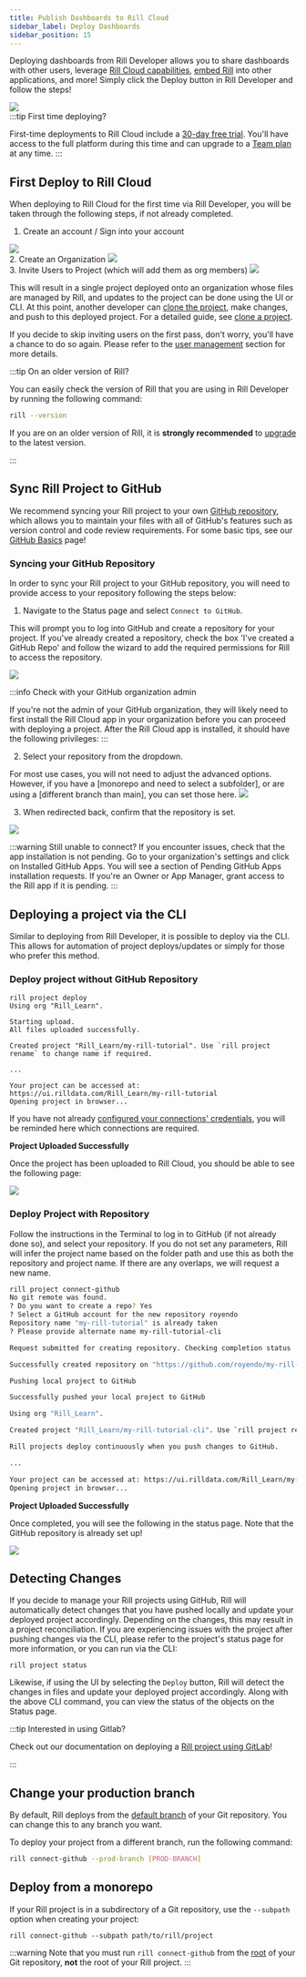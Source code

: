 ```yaml
---
title: Publish Dashboards to Rill Cloud
sidebar_label: Deploy Dashboards 
sidebar_position: 15
---
```


<!-- WARNING: There are links to this page in source code. If you move it, find and replace the links and consider adding a redirect in docusaurus.config.js. -->


Deploying dashboards from Rill Developer allows you to share dashboards with other users, leverage [Rill Cloud capabilities](../../explore/dashboard-101), [embed Rill](/integrate/embedding.md) into other applications, and more! Simply click the Deploy button in Rill Developer and follow the steps!

<img src = '/img/deploy/deploy.png' class='rounded-gif' />
<br />
:::tip First time deploying?

First-time deployments to Rill Cloud include a [30-day free trial](/other/plans#trial-plan). You'll have access to the full platform during this time and can upgrade to a [Team plan](/other/plans#upgrading-to-team-plan) at any time.
:::

## First Deploy to Rill Cloud 

When deploying to Rill Cloud for the first time via Rill Developer, you will be taken through the following steps, if not already completed.

1. Create an account / Sign into your account
<img src = '/img/deploy/existing-project/rill-cloud-sign-in.png' class='rounded-gif' />
<br />
2. Create an Organization
<img src = '/img/deploy/create-org-deploy.png' class='rounded-gif' />
<br />
3. Invite Users to Project (which will add them as org members)
<img src = '/img/deploy/invite-users.png' class='rounded-gif' />
<br />


This will result in a single project deployed onto an organization whose files are managed by Rill, and updates to the project can be done using the UI or CLI. At this point, another developer can [clone the project](/reference/cli/project/clone), make changes, and push to this deployed project. For a detailed guide, see [clone a project](/guides/clone-a-project).

If you decide to skip inviting users on the first pass, don't worry, you'll have a chance to do so again. Please refer to the [user management](/manage/user-management.md) section for more details.


:::tip On an older version of Rill?

You can easily check the version of Rill that you are using in Rill Developer by running the following command:

```bash
rill --version
```

If you are on an older version of Rill, it is **strongly recommended** to [upgrade](/get-started/install.md#upgrade-to-the-newest-version-of-rill-developer) to the latest version.

:::

## Sync Rill Project to GitHub

We recommend syncing your Rill project to your own [GitHub repository](https://docs.github.com/en/repositories/creating-and-managing-repositories/creating-a-new-repository), which allows you to maintain your files with all of GitHub's features such as version control and code review requirements. For some basic tips, see our [GitHub Basics](/deploy/github-101) page!

### Syncing your GitHub Repository

In order to sync your Rill project to your GitHub repository, you will need to provide access to your repository following the steps below:

1. Navigate to the Status page and select `Connect to GitHub`.

This will prompt you to log into GitHub and create a repository for your project. If you've already created a repository, check the box 'I've created a GitHub Repo' and follow the wizard to add the required permissions for Rill to access the repository.

<img src = '/img/deploy/existing-project/install-rill-cloud.png' class='rounded-gif' />
<br />


:::info Check with your GitHub organization admin

If you're not the admin of your GitHub organization, they will likely need to first install the Rill Cloud app in your organization before you can proceed with deploying a project. After the Rill Cloud app is installed, it should have the following privileges:
:::


2. Select your repository from the dropdown.
   
For most use cases, you will not need to adjust the advanced options. However, if you have a [monorepo and need to select a subfolder], or are using a [different branch than main], you can set those here.
<img src = '/img/deploy/existing-project/select-repo.png' class='rounded-gif' />
<br />


3. When redirected back, confirm that the repository is set.

<img src = '/img/deploy/existing-project/finished.png' class='rounded-gif' />
<br />


:::warning Still unable to connect?
If you encounter issues, check that the app installation is not pending. Go to your organization's settings and click on Installed GitHub Apps. You will see a section of Pending GitHub Apps installation requests. If you're an Owner or App Manager, grant access to the Rill app if it is pending.
:::


## Deploying a project via the CLI

Similar to deploying from Rill Developer, it is possible to deploy via the CLI. This allows for automation of project deploys/updates or simply for those who prefer this method.

### Deploy project without GitHub Repository

```
rill project deploy
Using org "Rill_Learn".

Starting upload.
All files uploaded successfully.

Created project "Rill_Learn/my-rill-tutorial". Use `rill project rename` to change name if required.

...

Your project can be accessed at: https://ui.rilldata.com/Rill_Learn/my-rill-tutorial
Opening project in browser...
```

If you have not already [configured your connections' credentials](https://docs.rilldata.com/connect/credentials), you will be reminded here which connections are required.


**Project Uploaded Successfully**

Once the project has been uploaded to Rill Cloud, you should be able to see the following page: 

<img src = '/img/deploy/existing-project/status.png' class='rounded-gif' />
<br />

### Deploy Project with Repository
Follow the instructions in the Terminal to log in to GitHub (if not already done so), and select your repository.
If you do not set any parameters, Rill will infer the project name based on the folder path and use this as both the repository and project name. If there are any overlaps, we will request a new name.
```bash
rill project connect-github
No git remote was found.
? Do you want to create a repo? Yes
? Select a GitHub account for the new repository royendo
Repository name "my-rill-tutorial" is already taken
? Please provide alternate name my-rill-tutorial-cli

Request submitted for creating repository. Checking completion status

Successfully created repository on "https://github.com/royendo/my-rill-tutorial-cli"

Pushing local project to GitHub

Successfully pushed your local project to GitHub

Using org "Rill_Learn".

Created project "Rill_Learn/my-rill-tutorial-cli". Use `rill project rename` to change name if required.

Rill projects deploy continuously when you push changes to GitHub.

...

Your project can be accessed at: https://ui.rilldata.com/Rill_Learn/my-rill-tutorial-cli
Opening project in browser...
```
**Project Uploaded Successfully**

Once completed, you will see the following in the status page. Note that the GitHub repository is already set up!

<img src = '/img/deploy/existing-project/cli-upload.png' class='rounded-gif' />
<br />



## Detecting Changes

If you decide to manage your Rill projects using GitHub, Rill will automatically detect changes that you have pushed locally and update your deployed project accordingly. Depending on the changes, this may result in a project reconciliation. If you are experiencing issues with the project after pushing changes via the CLI, please refer to the project's status page for more information, or you can run via the CLI:

```
rill project status
```

Likewise, if using the UI by selecting the `Deploy` button, Rill will detect the changes in files and update your deployed project accordingly. Along with the above CLI command, you can view the status of the objects on the Status page.

:::tip Interested in using Gitlab?

Check out our documentation on deploying a [Rill project using GitLab](deploy-from-cli)!

:::


## Change your production branch

By default, Rill deploys from the [default branch](https://docs.github.com/en/pull-requests/collaborating-with-pull-requests/proposing-changes-to-your-work-with-pull-requests/about-branches#about-the-default-branch) of your Git repository. You can change this to any branch you want.

To deploy your project from a different branch, run the following command:

```bash
rill connect-github --prod-branch [PROD-BRANCH]
```



## Deploy from a monorepo

If your Rill project is in a subdirectory of a Git repository, use the `--subpath` option when creating your project:
```
rill connect-github --subpath path/to/rill/project
```
:::warning
Note that you must run `rill connect-github` from the <u>root</u> of your Git repository, **not** the root of your Rill project.
:::


<!-- 
## Deprecated Rill Deploy

When running `rill deploy` you have two options: 
1. Enable automatic deploys to Rill Cloud via GitHub
2. Disable automatic deploys to Rill Cloud via GitHub

```
rill deploy
? Enable automatic deploys to Rill Cloud from GitHub? 
```

### Enable Automatic deploys

Like running `rill project connect-github`, you will be [prompted to create a github repository](#deploy-project-with-repository). Once created, Rill will deploy the project. You can confirm that the project has the correct repository linked from the UI on the status page.


### Disable Automatic deploys

In this case, the project will be deployed to Rill Cloud without a GitHub repository connected. You can always [add a repository via the UI](#syncing-your-github-repository) at a later time. -->